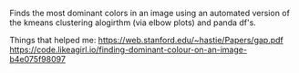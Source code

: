 Finds the most dominant colors in an image using an automated version of the kmeans clustering alogirthm (via elbow plots) and panda df's.

Things that helped me: 
https://web.stanford.edu/~hastie/Papers/gap.pdf
https://code.likeagirl.io/finding-dominant-colour-on-an-image-b4e075f98097
